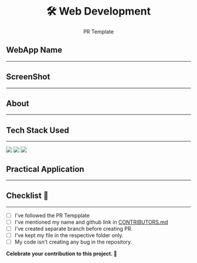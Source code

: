<h1 align='center'>🛠 Web Development
</h1>
<p align='center'>PR Template</p>

## WebApp Name
*** 
 <!-- 'Name of application' -->
## ScreenShot
*** 
 <!-- 'Main Screen of the application' -->
## About
***
 <!-- 'Give a short and descriptive information about the application.' -->
## Tech Stack Used
***
<!-- Don't remove the tech stacks mentioned below. You can either remove some stack if it's not present in your code. -->
<a target="_blank" href=""><img src="https://img.shields.io/badge/HTML5-E34F26?style=for-the-badge&amp;logo=html5&amp;logoColor=white"></img></a>
<a target="_blank" href=""><img src="https://img.shields.io/badge/CSS3-1572B6?style=for-the-badge&amp;logo=css3&amp;logoColor=whit"></img></a>
<a target="_blank" href=""><img src="https://img.shields.io/badge/JavaScript-323330?style=for-the-badge&amp;logo=javascript&amp;logoColor=F7DF1E"></img></a>


## Practical Application
***
<!-- Under this you've mention the practical usage of this web-application. -->

## Checklist 📝
***

- [ ] I've followed the PR Tempplate
- [ ] I've mentioned my name and github link in [CONTRIBUTORS.md](https://github.com/shubhajeet1207/Hackfest-22/blob/master/CONTRIBUTING-GUIDELINES.md)
- [ ] I've created separate branch before creating PR.
- [ ] I've kept my file in the respective folder only.
- [ ] My code isn't creating any bug in the repository.

**Celebrate your contribution to this project. 🎉**